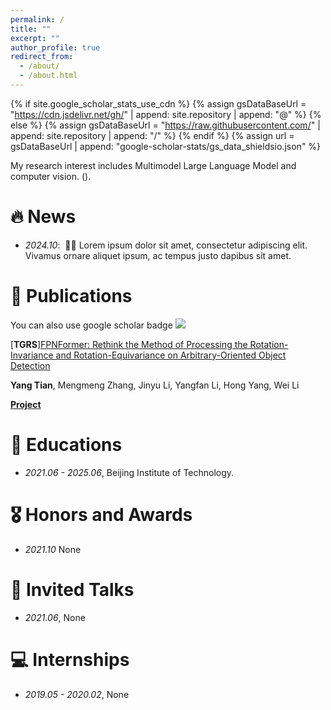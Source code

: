 ```yaml
---
permalink: /
title: ""
excerpt: ""
author_profile: true
redirect_from: 
  - /about/
  - /about.html
---
```


{% if site.google_scholar_stats_use_cdn %}
{% assign gsDataBaseUrl = "https://cdn.jsdelivr.net/gh/" | append: site.repository | append: "@" %}
{% else %}
{% assign gsDataBaseUrl = "https://raw.githubusercontent.com/" | append: site.repository | append: "/" %}
{% endif %}
{% assign url = gsDataBaseUrl | append: "google-scholar-stats/gs_data_shieldsio.json" %}

<span class='anchor' id='about-me'></span>


My research interest includes Multimodel Large Language Model and computer vision. ().


# 🔥 News
- *2024.10*: &nbsp;🎉🎉 Lorem ipsum dolor sit amet, consectetur adipiscing elit. Vivamus ornare aliquet ipsum, ac tempus justo dapibus sit amet. 

# 📝 Publications 
You can also use google scholar badge <a href='https://scholar.google.com/citations?user=DwterwUAAAAJ'><img src="https://img.shields.io/endpoint?url={{ url | url_encode }}&logo=Google%20Scholar&labelColor=f6f6f6&color=9cf&style=flat&label=citations"></a>

[**TGRS**][FPNFormer: Rethink the Method of Processing the Rotation-Invariance and Rotation-Equivariance on Arbitrary-Oriented Object Detection](https://ieeexplore.ieee.org/document/10384424)

**Yang Tian**, Mengmeng Zhang, Jinyu Li, Yangfan Li, Hong Yang, Wei Li

[**Project**](https://github.com/yangtian6781/FPNFormer) <strong><span class='show_paper_citations' data='DwterwUAAAAJ:u5HHmVD_uO8C'></span></strong>
</div>
</div>

# 📖 Educations
- *2021.06 - 2025.06*, Beijing Institute of Technology.

# 🎖 Honors and Awards
- *2021.10* None

# 💬 Invited Talks
- *2021.06*, None

# 💻 Internships
- *2019.05 - 2020.02*, None
